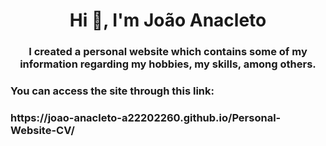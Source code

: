 <h1 align="center">Hi 👋, I'm João Anacleto</h1>
<h3 align="center">I created a personal website which contains some of my information regarding my hobbies, my skills, among others.</h3>

<h3 align="left">You can access the site through this link: </h3>
<p>
<h3 align="left">https://joao-anacleto-a22202260.github.io/Personal-Website-CV/ </h3>
</p>
<p align="left">
</p>

